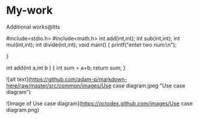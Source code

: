 # My-work
Additional works@ltts

#include<stdio.h>
#include<math.h>
int add(int,int);
int sub(int,int);
int mul(int,int);
int divide(int,int);
void main()
{
   printf("enter two num:\n");
   
}

int add(int a,int b )
{
     int sum = a+b;
    return sum;
}

![alt text](https://github.com/adam-p/markdown-here/raw/master/src/common/images/Use case diagram.jpeg "Use case diagram")

![Image of Use case diagram](https://octodex.github.com/images/Use case diagram.png)

